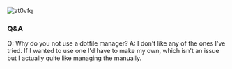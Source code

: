 ![at0vfq](https://github.com/user-attachments/assets/101d77cf-7c32-43b6-87ef-58ac7898becc)
### Q&A
Q: Why do you not use a dotfile manager?
A: I don't like any of the ones I've tried. If I wanted to use one I'd have to make my own, which isn't an issue but I actually quite like managing the manually.
